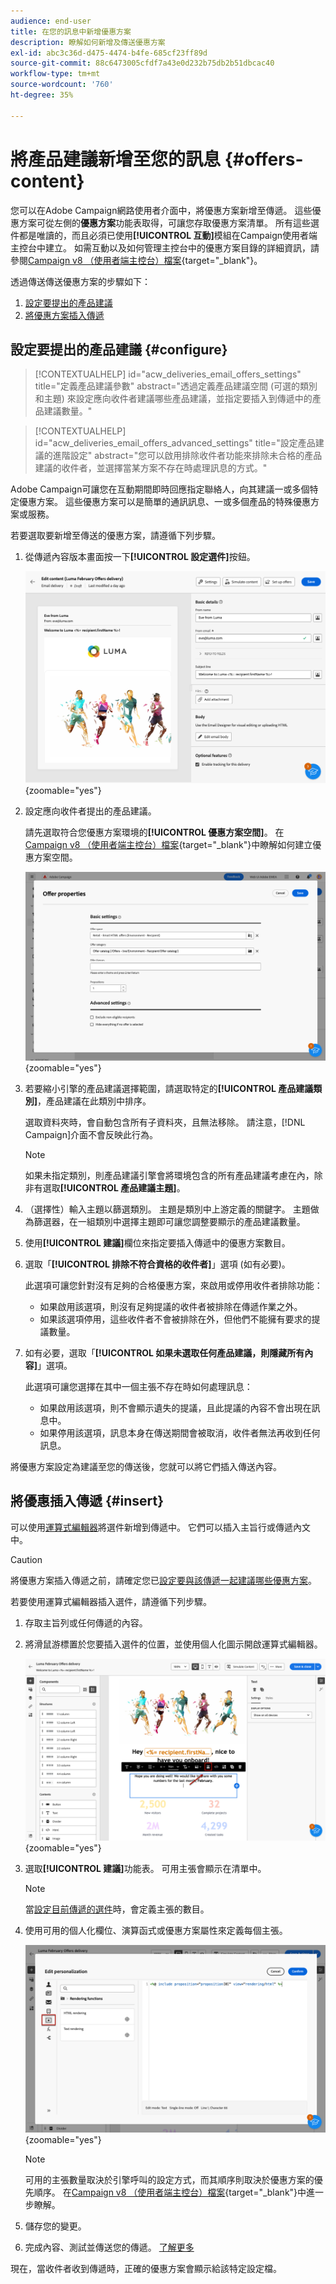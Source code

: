 ```yaml
---
audience: end-user
title: 在您的訊息中新增優惠方案
description: 瞭解如何新增及傳送優惠方案
exl-id: abc3c36d-d475-4474-b4fe-685cf23ff89d
source-git-commit: 88c6473005cfdf7a43e0d232b75db2b51dbcac40
workflow-type: tm+mt
source-wordcount: '760'
ht-degree: 35%

---
```



# 將產品建議新增至您的訊息 {#offers-content}

您可以在Adobe Campaign網路使用者介面中，將優惠方案新增至傳遞。 這些優惠方案可從左側的&#x200B;**優惠方案**&#x200B;功能表取得，可讓您存取優惠方案清單。 所有這些選件都是唯讀的，而且必須已使用&#x200B;**[!UICONTROL 互動]**&#x200B;模組在Campaign使用者端主控台中建立。 如需互動以及如何管理主控台中的優惠方案目錄的詳細資訊，請參閱[Campaign v8 （使用者端主控台）檔案](https://experienceleague.adobe.com/docs/campaign/campaign-v8/offers/interaction.html?lang=zh-Hant){target="_blank"}。


透過傳送傳送優惠方案的步驟如下：

1. [設定要提出的產品建議](#configure)
1. [將優惠方案插入傳遞](#insert)

## 設定要提出的產品建議 {#configure}

>[!CONTEXTUALHELP]
>id="acw_deliveries_email_offers_settings"
>title="定義產品建議參數"
>abstract="透過定義產品建議空間 (可選的類別和主題) 來設定應向收件者建議哪些產品建議，並指定要插入到傳遞中的產品建議數量。"

>[!CONTEXTUALHELP]
>id="acw_deliveries_email_offers_advanced_settings"
>title="設定產品建議的進階設定"
>abstract="您可以啟用排除收件者功能來排除未合格的產品建議的收件者，並選擇當某方案不存在時處理訊息的方式。"

Adobe Campaign可讓您在互動期間即時回應指定聯絡人，向其建議一或多個特定優惠方案。 這些優惠方案可以是簡單的通訊訊息、一或多個產品的特殊優惠方案或服務。

若要選取要新增至傳送的優惠方案，請遵循下列步驟。

1. 從傳遞內容版本畫面按一下&#x200B;**[!UICONTROL 設定選件]**&#x200B;按鈕。

   ![](assets/offer-setup.png){zoomable="yes"}

1. 設定應向收件者提出的產品建議。

   請先選取符合您優惠方案環境的&#x200B;**[!UICONTROL 優惠方案空間]**。 在[Campaign v8 （使用者端主控台）檔案](https://experienceleague.adobe.com/docs/campaign/campaign-v8/offers/interaction-settings/interaction-offer-spaces.html){target="_blank"}中瞭解如何建立優惠方案空間。

   ![](assets/offer-create-content.png){zoomable="yes"}

1. 若要縮小引擎的產品建議選擇範圍，請選取特定的&#x200B;**[!UICONTROL 產品建議類別]**，產品建議在此類別中排序。

   選取資料夾時，會自動包含所有子資料夾，且無法移除。 請注意，[!DNL Campaign]介面不會反映此行為。

   >[!NOTE]
   >
   >如果未指定類別，則產品建議引擎會將環境包含的所有產品建議考慮在內，除非有選取&#x200B;**[!UICONTROL 產品建議主題]**。

1. （選擇性）輸入主題以篩選類別。 主題是類別中上游定義的關鍵字。 主題做為篩選器，在一組類別中選擇主題即可讓您調整要顯示的產品建議數量。

1. 使用&#x200B;**[!UICONTROL 建議]**&#x200B;欄位來指定要插入傳遞中的優惠方案數目。

1. 選取「**[!UICONTROL 排除不符合資格的收件者]**」選項 (如有必要)。

   此選項可讓您針對沒有足夠的合格優惠方案，來啟用或停用收件者排除功能：

   * 如果啟用該選項，則沒有足夠提議的收件者被排除在傳遞作業之外。
   * 如果該選項停用，這些收件者不會被排除在外，但他們不能擁有要求的提議數量。

1. 如有必要，選取「**[!UICONTROL 如果未選取任何產品建議，則隱藏所有內容]**」選項。

   此選項可讓您選擇在其中一個主張不存在時如何處理訊息：

   * 如果啟用該選項，則不會顯示遺失的提議，且此提議的內容不會出現在訊息中。
   * 如果停用該選項，訊息本身在傳送期間會被取消，收件者無法再收到任何訊息。

將優惠方案設定為建議至您的傳送後，您就可以將它們插入傳送內容。

## 將優惠插入傳遞 {#insert}

可以使用[運算式編輯器](../personalization/gs-personalization.md#access)將選件新增到傳遞中。 它們可以插入主旨行或傳遞內文中。

>[!CAUTION]
>
>將優惠方案插入傳遞之前，請確定您已[設定要與該傳遞一起建議哪些優惠方案](#configure)。

若要使用運算式編輯器插入選件，請遵循下列步驟。

1. 存取主旨列或任何傳遞的內容。

1. 將滑鼠游標置於您要插入選件的位置，並使用個人化圖示開啟運算式編輯器。

   ![](assets/offer-insert-perso-icon.png){zoomable="yes"}

1. 選取&#x200B;**[!UICONTROL 建議]**&#x200B;功能表。 可用主張會顯示在清單中。

   >[!NOTE]
   >
   >當[設定目前傳遞的選件](#configure)時，會定義主張的數目。

1. 使用可用的個人化欄位、演算函式或優惠方案屬性來定義每個主張。

   ![](assets/offer-inserted.png){zoomable="yes"}

   >[!NOTE]
   >
   >可用的主張數量取決於引擎呼叫的設定方式，而其順序則取決於優惠方案的優先順序。 在[Campaign v8 （使用者端主控台）檔案](https://experienceleague.adobe.com/docs/campaign/campaign-v8/offers/interaction-best-practices.html){target="_blank"}中進一步瞭解。

1. 儲存您的變更。

1. 完成內容、測試並傳送您的傳遞。 [了解更多](gs-messages.md)

現在，當收件者收到傳遞時，正確的優惠方案會顯示給該特定設定檔。
